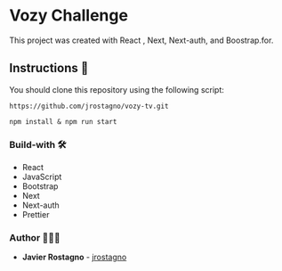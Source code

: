 # Vozy Challenge

This project was created with React , Next, Next-auth, and Boostrap.for.

## Instructions 🚀

You should clone this repository using the following script:

```
https://github.com/jrostagno/vozy-tv.git
```

```
npm install & npm run start
```

### Build-with 🛠️

- React
- JavaScript
- Bootstrap
- Next
- Next-auth
- Prettier

### Author 👨🏻‍💻

- **Javier Rostagno** - [jrostagno](https://github.com/jrostagno)
